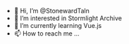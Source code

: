 - 👋 Hi, I’m @StonewardTaln
- 👀 I’m interested in Stormlight Archive
- 🌱 I’m currently learning Vue.js
- 📫 How to reach me ...

<!---
StonewardTaln/StonewardTaln is a ✨ special ✨ repository because its `README.md` (this file) appears on your GitHub profile.
You can click the Preview link to take a look at your changes.
--->
